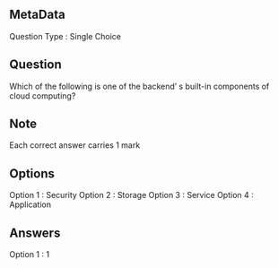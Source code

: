 ## MetaData
Question Type : Single Choice

## Question
Which of the following is one of the backend’ s built-in components of cloud computing?

## Note
Each correct answer carries 1 mark

## Options
Option 1 : Security
Option 2 : Storage
Option 3 : Service
Option 4 : Application

## Answers
Option 1 : 1
